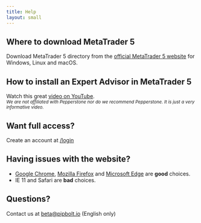 ```yaml
---
title: Help
layout: small
---
```


## Where to download MetaTrader 5

Download MetaTrader 5 directory from the [official MetaTrader 5 website](https://www.metatrader5.com/) for Windows, Linux and macOS.

## How to install an Expert Advisor in MetaTrader 5

Watch this great [video on YouTube](https://youtu.be/DDMOZTtsd0k).  
<small><i>We are not affiliated with Pepperstone nor do we recommend Pepperstone. It is just a very informative video.</i></small>

## Want full access?

Create an account at [/login](/login)

## Having issues with the website?

- [Google Chrome](https://www.google.com/chrome/), [Mozilla Firefox](https://www.mozilla.org/firefox/browsers/) and [Microsoft Edge](https://www.microsoft.com/edge) are **good** choices.
- IE 11 and Safari are **bad** choices.

## Questions?

Contact us at beta@pipbolt.io (English only)
